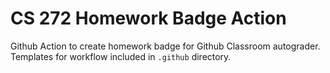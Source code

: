 # CS 272 Homework Badge Action

Github Action to create homework badge for Github Classroom autograder. Templates for workflow included in `.github` directory.
